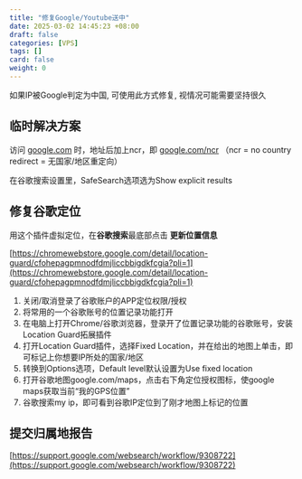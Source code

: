 ```yaml
---
title: "修复Google/Youtube送中"
date: 2025-03-02 14:45:23 +08:00
draft: false
categories: [VPS]
tags: []
card: false
weight: 0
---
```


如果IP被Google判定为中国, 可使用此方式修复, 视情况可能需要坚持很久

## 临时解决方案

访问 [google.com](https://google.com) 时，地址后加上ncr，即 [google.com/ncr](https://google.com/ncr) （ncr = no country redirect = 无国家/地区重定向）

在谷歌搜索设置里，SafeSearch选项选为Show explicit results

## 修复谷歌定位

用这个插件虚拟定位，在**谷歌搜索**最底部点击 **更新位置信息**

[https://chromewebstore.google.com/detail/location-guard/cfohepagpmnodfdmjliccbbigdkfcgia?pli=1](https://chromewebstore.google.com/detail/location-guard/cfohepagpmnodfdmjliccbbigdkfcgia?pli=1)

1. 关闭/取消登录了谷歌账户的APP定位权限/授权
2. 将常用的一个谷歌账号的位置记录功能打开
3. 在电脑上打开Chrome/谷歌浏览器，登录开了位置记录功能的谷歌账号，安装Location Guard拓展插件
4. 打开Location Guard插件，选择Fixed Location，并在给出的地图上单击，即可标记上你想要IP所处的国家/地区
5. 转换到Options选项，Default level默认设置为Use fixed location
6. 打开谷歌地图google.com/maps，点击右下角定位授权图标，使google maps获取当前“我的GPS位置”
7. 谷歌搜索my ip，即可看到谷歌IP定位到了刚才地图上标记的位置

## 提交归属地报告

[https://support.google.com/websearch/workflow/9308722](https://support.google.com/websearch/workflow/9308722)

